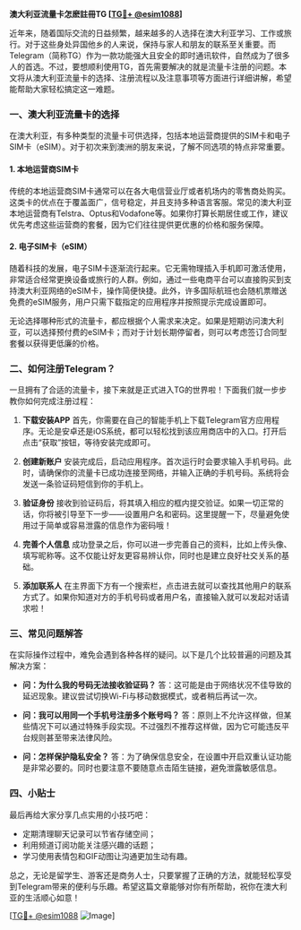 **澳大利亚流量卡怎麽註冊TG [[TG💪+ @esim1088](https://t.me/s/esim1088)]**

近年来，随着国际交流的日益频繁，越来越多的人选择在澳大利亚学习、工作或旅行。对于这些身处异国他乡的人来说，保持与家人和朋友的联系至关重要。而Telegram（简称TG）作为一款功能强大且安全的即时通讯软件，自然成为了很多人的首选。不过，要想顺利使用TG，首先需要解决的就是流量卡注册的问题。本文将从澳大利亚流量卡的选择、注册流程以及注意事项等方面进行详细讲解，希望能帮助大家轻松搞定这一难题。

### 一、澳大利亚流量卡的选择

在澳大利亚，有多种类型的流量卡可供选择，包括本地运营商提供的SIM卡和电子SIM卡（eSIM）。对于初次来到澳洲的朋友来说，了解不同选项的特点非常重要。

#### 1. 本地运营商SIM卡
传统的本地运营商SIM卡通常可以在各大电信营业厅或者机场内的零售商处购买。这类卡的优点在于覆盖面广，信号稳定，并且支持多种语言客服。常见的澳大利亚本地运营商有Telstra、Optus和Vodafone等。如果你打算长期居住或工作，建议优先考虑这些运营商的套餐，因为它们往往提供更优惠的价格和服务保障。

#### 2. 电子SIM卡（eSIM）
随着科技的发展，电子SIM卡逐渐流行起来。它无需物理插入手机即可激活使用，非常适合经常更换设备或旅行的人群。例如，通过一些电商平台可以直接购买到支持澳大利亚网络的eSIM卡，操作简便快捷。此外，许多国际航班也会随机票赠送免费的eSIM服务，用户只需下载指定的应用程序并按照提示完成设置即可。

无论选择哪种形式的流量卡，都应根据个人需求来决定。如果是短期访问澳大利亚，可以选择预付费的eSIM卡；而对于计划长期停留者，则可以考虑签订合同型套餐以获得更低廉的价格。

### 二、如何注册Telegram？

一旦拥有了合适的流量卡，接下来就是正式进入TG的世界啦！下面我们就一步步教你如何完成注册过程：

1. **下载安装APP**
   首先，你需要在自己的智能手机上下载Telegram官方应用程序。无论是安卓还是iOS系统，都可以轻松找到该应用商店中的入口。打开后点击“获取”按钮，等待安装完成即可。

2. **创建新账户**
   安装完成后，启动应用程序。首次运行时会要求输入手机号码。此时，请确保你的流量卡已成功连接至网络，并输入正确的手机号码。系统将会发送一条验证码短信到你的手机上。

3. **验证身份**
   接收到验证码后，将其填入相应的框内提交验证。如果一切正常的话，你将被引导至下一步——设置用户名和密码。这里提醒一下，尽量避免使用过于简单或容易泄露的信息作为密码哦！

4. **完善个人信息**
   成功登录之后，你可以进一步完善自己的资料，比如上传头像、填写昵称等。这不仅能让好友更容易辨认你，同时也是建立良好社交关系的基础。

5. **添加联系人**
   在主界面下方有一个搜索栏，点击进去就可以查找其他用户的联系方式了。如果你知道对方的手机号码或者用户名，直接输入就可以发起对话请求啦！

### 三、常见问题解答

在实际操作过程中，难免会遇到各种各样的疑问。以下是几个比较普遍的问题及其解决方案：

- **问：为什么我的号码无法接收验证码？**
  答：这可能是由于网络状况不佳导致的延迟现象。建议尝试切换Wi-Fi与移动数据模式，或者稍后再试一次。

- **问：我可以用同一个手机号注册多个账号吗？**
  答：原则上不允许这样做，但某些情况下可以通过特殊手段实现。不过强烈不推荐这样做，因为它可能违反平台规则甚至带来法律风险。

- **问：怎样保护隐私安全？**
  答：为了确保信息安全，在设置中开启双重认证功能是非常必要的。同时也要注意不要随意点击陌生链接，避免泄露敏感信息。

### 四、小贴士

最后再给大家分享几点实用的小技巧吧：
- 定期清理聊天记录可以节省存储空间；
- 利用频道订阅功能关注感兴趣的话题；
- 学习使用表情包和GIF动图让沟通更加生动有趣。

总之，无论是留学生、游客还是商务人士，只要掌握了正确的方法，就能轻松享受到Telegram带来的便利与乐趣。希望这篇文章能够对你有所帮助，祝你在澳大利亚的生活顺心如意！

[[TG💪+ @esim1088](https://t.me/s/esim1088) ![Image](https://i.postimg.cc/4NQfJmqS/Snipaste-2025-05-13-00-14-12.png)]